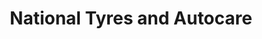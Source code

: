 ---
title: "National Tyres and Autocare"
url: /cardiff/national-tyres-and-autocare/
shop: car repair
---